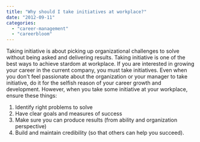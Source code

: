 ```yaml
---
title: "Why should I take initiatives at workplace?"
date: "2012-09-11"
categories: 
  - "career-management"
  - "careerbloom"
---
```


Taking initiative is about picking up organizational challenges to solve without being asked and delivering results. Taking initiative is one of the best ways to achieve stardom at workplace. If you are interested in growing your career in the current company, you must take initiatives. Even when you don't feel passionate about the organization or your manager to take initiative, do it for the selfish reason of your career growth and development. However, when you take some initiative at your workplace, ensure these things:

1. Identify right problems to solve
2. Have clear goals and measures of success
3. Make sure you can produce results (from ability and organization perspective)
4. Build and maintain credibility (so that others can help you succeed).

